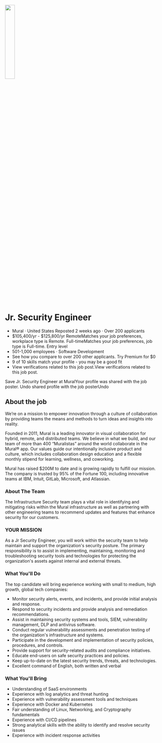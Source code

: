 <img src='https://www.linkedin.com/company/mural.co/life?lipi=urn%3Ali%3Apage%3Ad_flagship3_job_details%3BtV%2Fr%2FVhqSW2nPMeQvZmBgg%3D%3D' width='25%'><br>

# Jr. Security Engineer
- Mural · United States Reposted  2 weeks ago  · Over 200 applicants
- $105,400/yr - $125,800/yr  RemoteMatches your job preferences, workplace type is Remote.  Full-timeMatches your job preferences, job type is Full-time.  Entry level
- 501-1,000 employees · Software Development
- See how you compare to over 200 other applicants. Try Premium for $0
- 9 of 10 skills match your profile - you may be a good fit
- View verifications related to this job post.View verifications related to this job post.

Save Jr. Security Engineer at MuralYour profile was shared with the job poster. Undo shared profile with the job posterUndo


## About the job
We’re on a mission to empower innovation through a culture of collaboration by providing teams the means and methods to turn ideas and insights into reality.

Founded in 2011, Mural is a leading innovator in visual collaboration for hybrid, remote, and distributed teams. We believe in what we build, and our team of more than 400 “Muralistas” around the world collaborate in the Mural® app. Our values guide our intentionally inclusive product and culture, which includes collaboration design education and a flexible monthly stipend for learning, wellness, and coworking.

Mural has raised $200M to date and is growing rapidly to fulfill our mission. The company is trusted by 95% of the Fortune 100, including innovative teams at IBM, Intuit, GitLab, Microsoft, and Atlassian.

### About The Team

The Infrastructure Security team plays a vital role in identifying and mitigating risks within the Mural infrastructure as well as partnering with other engineering teams to recommend updates and features that enhance security for our customers.

### YOUR MISSION

As a Jr Security Engineer, you will work within the security team to help maintain and support the organization's security posture. The primary responsibility is to assist in implementing, maintaining, monitoring and troubleshooting security tools and technologies for protecting the organization's assets against internal and external threats.

### What You'll Do

The top candidate will bring experience working with small to medium, high growth, global tech companies:

- Monitor security alerts, events, and incidents, and provide initial analysis and response.
- Respond to security incidents and provide analysis and remediation recommendations.
- Assist in maintaining security systems and tools, SIEM, vulnerability management, DLP and antivirus software.
- Conduct regular vulnerability assessments and penetration testing of the organization's infrastructure and systems.
- Participate in the development and implementation of security policies, procedures, and controls.
- Provide support for security-related audits and compliance initiatives.
- Educate end-users on safe security practices and policies.
- Keep up-to-date on the latest security trends, threats, and technologies.
- Excellent command of English, both written and verbal

### What You'll Bring

- Understanding of SaaS environments
- Experience with log analytics and threat hunting
- Experience with vulnerability assessment tools and techniques
- Experience with Docker and Kubernetes
- Fair understanding of Linux, Networking, and Cryptography fundamentals
- Experience with CI/CD pipelines
- Strong analytical skills with the ability to identify and resolve security issues
- Experience with incident response activities

